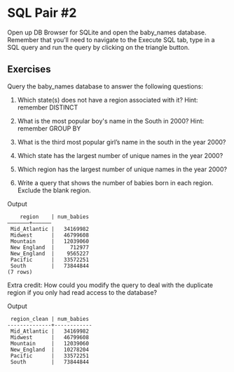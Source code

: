# SQL Pair #2

Open up DB Browser for SQLite and open the baby_names database. Remember that you’ll need to navigate to the Execute 
SQL tab, type in a SQL query and run the query by clicking on the triangle button.

## Exercises
Query the baby_names database to answer the following questions:

1. Which state(s) does not have a region associated with it? Hint: remember DISTINCT

2. What is the most popular boy's name in the South in 2000? Hint: remember GROUP BY

3. What is the third most popular girl’s name in the south in the year 2000?

4. Which state has the largest number of unique names in the year 2000?

5. Which region has the largest number of unique names in the year 2000?

6. Write a query that shows the number of babies born in each region. Exclude the blank region.

  Output
  ```
      region    | num_babies
  ———————+——————
   Mid_Atlantic |   34169982
   Midwest      |   46799608
   Mountain     |   12039060
   New England  |     712977
   New_England  |    9565227
   Pacific      |   33572251
   South        |   73844844
  (7 rows)
  ```


 Extra credit: How could you modify the query to deal with the duplicate region if you only had read access to the database?

  Output
  ```
   region_clean | num_babies
  --------------+------------
   Mid_Atlantic |   34169982
   Midwest      |   46799608
   Mountain     |   12039060
   New_England  |   10278204
   Pacific      |   33572251
   South        |   73844844
  ```

